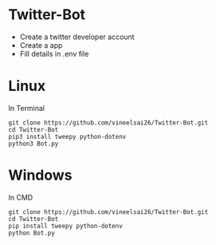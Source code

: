 # Twitter-Bot

* Create a twitter developer account
* Create a app
* Fill details in .env file

# Linux
In Terminal
```
git clone https://github.com/vineelsai26/Twitter-Bot.git
cd Twitter-Bot
pip3 install tweepy python-dotenv
python3 Bot.py
```

# Windows
In CMD
```
git clone https://github.com/vineelsai26/Twitter-Bot.git
cd Twitter-Bot
pip install tweepy python-dotenv
python Bot.py
```

